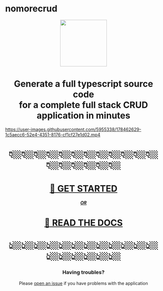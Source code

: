 # nomorecrud



<p align="center">
  <img height="150" src="https://user-images.githubusercontent.com/5955338/178968894-82fc6356-ba44-4813-a20b-5e4431781fda.png"/>
</p>

  
 <h1 align="center">Generate a full typescript source code <br/>for a complete full stack CRUD application in minutes</h1>


  

https://user-images.githubusercontent.com/5955338/178462629-1c5aecc6-52e4-4351-8176-cf1cf27e1d02.mp4
<p align="center">

  <h1 align="center">👇🏼👇🏼👇🏼👇🏼👇🏼👇🏼👇🏼👇🏼👇🏼👇🏼👇🏼👇🏼👇🏼👇🏼👇🏼👇🏼👇🏼👇🏼</h1>

<h1 align="center"><a href="https://nomorecrud.apperside.com">🚀 GET STARTED<a/></h1>
  <h5 align="center"><a href="https://nomorecrud.apperside.com/docs">OR<a/></h5>
<h1 align="center"><a href="https://nomorecrud.apperside.com/docs">🧐 READ THE DOCS<a/></h1>
<h1 align="center">👆🏼👆🏼👆🏼👆🏼👆🏼👆🏼👆🏼👆🏼👆🏼👆🏼👆🏼👆🏼👆🏼👆🏼👆🏼👆🏼👆🏼👆🏼</h1>
  
  <h3 align="center">Having troubles?</h5>
  <p align="center">Please <a href="https://github.com/apperside/nomorecrud">open an issue</a> if you have problems with the application</p>



  
</p>


